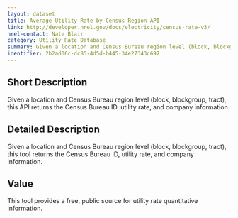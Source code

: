 ```yaml
---
layout: dataset
title: Average Utility Rate by Census Region API
link: http://developer.nrel.gov/docs/electricity/census-rate-v3/
nrel-contact: Nate Blair 
category: Utility Rate Database
summary: Given a location and Census Bureau region level (block, blockgroup, tract), this API returns the Census Bureau ID, utility rate, and company information.
identifier: 2b2ad06c-dc85-4d5d-b445-34e27343c697
---
```


## Short Description

Given a location and Census Bureau region level (block, blockgroup, tract), this API returns the Census Bureau ID, utility rate, and company information.
 

## Detailed Description

Given a location and Census Bureau region level (block, blockgroup, tract), this tool returns the Census Bureau ID, utility rate, and company information.


## Value

This tool provides a free, public source for utility rate 
quantitative information.
